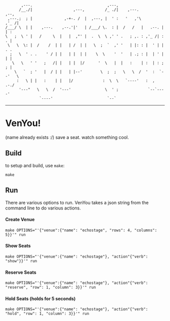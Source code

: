 ```                                                                  
       ,---.                                 ,---,                           
      /__./|                  ,---,         /_ ./|    ,---.            ,--,  
 ,---.;  ; |              ,-+-. /  |  ,---, |  ' :   '   ,'\         ,'_ /|
/___/ \  | |    ,---.    ,--.'|'   | /___/ \.  : |  /   /   |   .--. |  | :
\   ;  \ ' |   /     \  |   |  ,"' |  .  \  \ ,' ' .   ; ,. : ,'_ /| :  . |
 \   \  \: |  /    /  | |   | /  | |   \  ;  `  ,' '   | |: : |  ' | |  . .  
  ;   \  ' . .    ' / | |   | |  | |    \  \    '  '   | .; : |  | ' |  | |  
   \   \   ' '   ;   /| |   | |  |/      '  \   |  |   :    | :  | : ;  ; |  
    \   `  ; '   |  / | |   | |--'        \  ;  ;   \   \  /  '  :  `--'   \ 
     :   \ | |   :    | |   |/             :  \  \   `----'   :  ,      .-./ 
      '---"   \   \  /  '---'               \  ' ;             `--`----' 
               `----'                        `--`                            
```
______________________________________________________________________________

# VenYou!
(name already exists :/)
save a seat. watch something cool.

## Build
to setup and build, use `make`:

`make`

## Run
There are various options to run. VenYou takes a json string from the command line to do various actions.

#### Create Venue

`make OPTIONS="'{"venue":{"name": "echostage", "rows": 4, "columns": 5}}'" run`

#### Show Seats

`make OPTIONS="'{"venue":{"name": "echostage"}, "action"{"verb": "show"}}'" run`

#### Reserve Seats

`make OPTIONS="'{"venue":{"name": "echostage"}, "action"{"verb": "reserve", "row": 1, "column": 3}}'" run`

#### Hold Seats (holds for 5 seconds)

`make OPTIONS="'{"venue":{"name": "echostage"}, "action"{"verb": "hold", "row": 1, "column": 3}}'" run`
